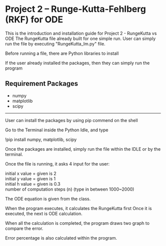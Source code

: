 
# Project 2 – Runge-Kutta-Fehlberg (RKF) for ODE

This is the introduction and installation guide for Project 2 - RungeKutta vs ODE
The RungeKutta file already built for one simple run.
User can simply run the file by executing "RungeKutta_Im.py" file.

Before running a file, there are Python libraries to install

If the user already installed the packages, then they can simply run the program

## Requirement Packages

- numpy
- matplotlib
- scipy
----
User can install the packages by using pip commend on the shell

Go to the Terminal inside the Python Idle, and type

!pip install numpy, matplotlib, scipy


Once the packages are installed, simply run the file within the IDLE or by the terminal.

Once the file is running, it asks 4 input for the user:

initial x value  = given is 2 <br>
initial y value  = given is 1 <br>
initial h value  = given is 0.3 <br>
number of computation steps (n) (type in between 1000~2000) <br>


The ODE equation is given from the class.

When the program executes, it calculates the RungeKutta first
Once it is executed, the next is ODE calculation. 

When all the calculation is completed, the program draws two graph to compare the error.

Error percentage is also calculated within the program. 





